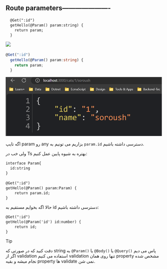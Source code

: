 ## **Route parameters———————-**

```tsx
  @Get(":id")
  getHello(@Param() param:string) {
    return param;
  }
```

![](Notes/02%20-%20EcmaScript/02%20-%20NestJs/01%20-%20OverView/02%20-%20Controllers/Images/img-01.png)

```ts
@Get(":id")
  getHello(@Param() param:string) {
    return param;
  }
```

![](./Images/Pasted%20image%2020240306130859.png)
 
 اگه تایپ param رو any بزاریم می تونیم به `param.id` دسترسی داشته باشیم.

ولی خب در Ts بهتره به شیوه پایین عمل کنیم:

```tsx
interface Param{
  id:string
}

@Get(":id")
getHello(@Param() param:Param) {
	return param.id;
}
```

حالا اگه بخوایم مستقیم به id دسترسی داشته باشیم:

```tsx
@Get(":id")
getHello(@Param('id') id:number) {
	return id;
}
```

>[!tip]
>دقت کنید که در صورتی که string به `@Param()` یا `@Body()` یا `@Query()` پاس می دیم اگر از validation استفاده می کنیم validation تنها روی همان property مشخص شده نجام میشه و بقیه property ها validate نمی شن.
